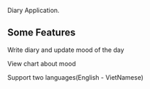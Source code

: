 Diary Application.

## Some Features

Write diary and update mood of the day

View chart about mood

Support two languages(English - VietNamese)

